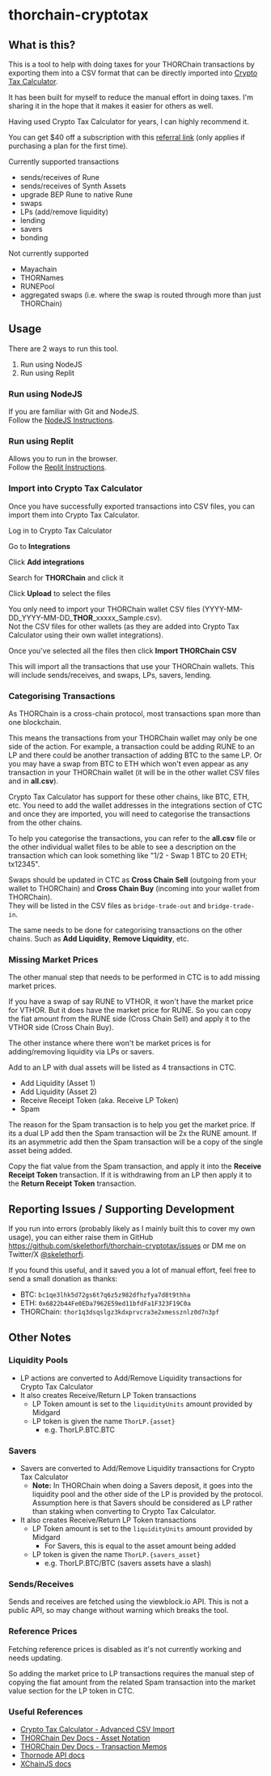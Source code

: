 # thorchain-cryptotax

## What is this?

This is a tool to help with doing taxes for your THORChain transactions by exporting them
into a CSV format that can be directly imported into [Crypto Tax Calculator](https://cryptotaxcalculator.io/?via=glaj5hf5).

It has been built for myself to reduce the manual effort in doing taxes.
I'm sharing it in the hope that it makes it easier for others as well.

Having used Crypto Tax Calculator for years, I can highly recommend it.

You can get $40 off a subscription with this [referral link](https://cryptotaxcalculator.io/?via=glaj5hf5) (only applies if purchasing a plan for the first time).

Currently supported transactions

- sends/receives of Rune
- sends/receives of Synth Assets
- upgrade BEP Rune to native Rune
- swaps
- LPs (add/remove liquidity)
- lending
- savers
- bonding

Not currently supported
- Mayachain
- THORNames
- RUNEPool
- aggregated swaps (i.e. where the swap is routed through more than just THORChain)

## Usage

There are 2 ways to run this tool.
1. Run using NodeJS
2. Run using Replit

### Run using NodeJS
If you are familiar with Git and NodeJS.<br>
Follow the [NodeJS Instructions](docs/nodejs-instructions.md).

### Run using Replit
Allows you to run in the browser.<br>
Follow the [Replit Instructions](docs/replit-instructions.md).

### Import into Crypto Tax Calculator

Once you have successfully exported transactions into CSV files, you can import them
into Crypto Tax Calculator.

Log in to Crypto Tax Calculator

Go to **Integrations**

Click **Add integrations**

Search for **THORChain** and click it

Click **Upload** to select the files

You only need to import your THORChain wallet CSV files (YYYY-MM-DD_YYYY-MM-DD_**THOR**_xxxxx_Sample.csv).<br>
Not the CSV files for other wallets (as they are added into Crypto Tax Calculator using their own wallet integrations).

Once you've selected all the files then click **Import THORChain CSV**

This will import all the transactions that use your THORChain wallets. This will include
sends/receives, and swaps, LPs, savers, lending.

### Categorising Transactions

As THORChain is a cross-chain protocol, most transactions span more than one blockchain.

This means the transactions from your THORChain wallet may only be one side of the action.
For example, a transaction could be adding RUNE to an LP and there could be another transaction of adding BTC
to the same LP. Or you may have a swap from BTC to ETH which won't even appear as
any transaction in your THORChain wallet (it will be in the other wallet CSV files and in **all.csv**).

Crypto Tax Calculator has support for these other chains, like BTC, ETH, etc.
You need to add the wallet addresses in the integrations section of CTC and once they
are imported, you will need to categorise the transactions from the other chains.

To help you categorise the transactions, you can refer to the **all.csv** file or
the other individual wallet files to be able to see a description on the transaction
which can look something like "1/2 - Swap 1 BTC to 20 ETH; tx12345".

Swaps should be updated in CTC as **Cross Chain Sell** (outgoing from your wallet to THORChain) and **Cross Chain Buy** (incoming into your wallet from THORChain).<br>
They will be listed in the CSV files as `bridge-trade-out` and `bridge-trade-in`.

The same needs to be done for categorising transactions on the other chains.
Such as **Add Liquidity**, **Remove Liquidity**, etc.

### Missing Market Prices

The other manual step that needs to be performed in CTC is to add missing market
prices.

If you have a swap of say RUNE to VTHOR, it won't have the market price for VTHOR.
But it does have the market price for RUNE. So you can copy the fiat amount from the RUNE
side (Cross Chain Sell) and apply it to the VTHOR side (Cross Chain Buy).

The other instance where there won't be market prices is for adding/removing liquidity
via LPs or savers.

Add to an LP with dual assets will be listed as 4 transactions in CTC.

- Add Liquidity (Asset 1)
- Add Liquidity (Asset 2)
- Receive Receipt Token (aka. Receive LP Token)
- Spam

The reason for the Spam transaction is to help you get the market price.
If its a dual LP add then the Spam transaction will be 2x the RUNE amount.
If its an asymmetric add then the Spam transaction will be a copy of the single asset
being added.

Copy the fiat value from the Spam transaction, and apply it into the **Receive Receipt Token**
transaction. If it is withdrawing from an LP then apply it to the **Return Receipt Token** transaction.

## Reporting Issues / Supporting Development

If you run into errors (probably likely as I mainly built this to cover my own usage),
you can either raise them in GitHub https://github.com/skelethorfi/thorchain-cryptotax/issues or
DM me on Twitter/X [@skelethorfi](https://x.com/skelethorfi).

If you found this useful, and it saved you a lot of manual effort, feel free to send a small donation as thanks:
- BTC: `bc1qe3lhk5d72gs6t7q6z5z982dfhzfya7d8t9thha`
- ETH: `0x6822b44Fe0EDa7962E59ed11bfdFa1F323F19C0a`
- THORChain: `thor1q3dsqslgz3kdxprvcra3e2xmessznlz0d7n3pf`

## Other Notes

### Liquidity Pools

- LP actions are converted to Add/Remove Liquidity transactions for Crypto Tax Calculator
- It also creates Receive/Return LP Token transactions
  - LP Token amount is set to the `liquidityUnits` amount provided by Midgard
  - LP token is given the name `ThorLP.{asset}`
    - e.g. ThorLP.BTC.BTC

### Savers

- Savers are converted to Add/Remove Liquidity transactions for Crypto Tax Calculator
  - **Note:** In THORChain when doing a Savers deposit, it goes into the liquidity pool
    and the other side of the LP is provided by the protocol.
    Assumption here is that Savers should be considered as LP rather than staking when
    converting to Crypto Tax Calculator.
- It also creates Receive/Return LP Token transactions
  - LP Token amount is set to the `liquidityUnits` amount provided by Midgard
    - For Savers, this is equal to the asset amount being added
  - LP token is given the name `ThorLP.{savers_asset}`
    - e.g. ThorLP.BTC/BTC (savers assets have a slash)

### Sends/Receives

Sends and receives are fetched using the viewblock.io API.
This is not a public API, so may change without warning which breaks the tool.

### Reference Prices

Fetching reference prices is disabled as it's not currently working and needs updating.

So adding the market price to LP transactions requires the manual step of copying the fiat amount from
the related Spam transaction into the market value section for the LP token in CTC.

### Useful References

- [Crypto Tax Calculator - Advanced CSV Import](https://help.cryptotaxcalculator.io/en/articles/5777675-advanced-custom-csv-import)
- [THORChain Dev Docs - Asset Notation](https://dev.thorchain.org/concepts/asset-notation.html)
- [THORChain Dev Docs - Transaction Memos](https://dev.thorchain.org/concepts/memos.html)
- [Thornode API docs](https://thornode.ninerealms.com/thorchain/doc)
- [XChainJS docs](https://docs.xchainjs.org)
